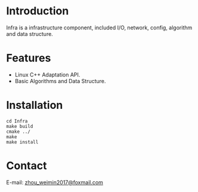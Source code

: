 Introduction
============

Infra is a infrastructure component, included I/O, network, config, algorithm and data structure.

Features
============
* Linux C++ Adaptation API.
* Basic Algorithms and Data Structure.


Installation
============
    cd Infra
    make build
    cmake ../
    make
    make install

Contact
=============
E-mail: zhou_weimin2017@foxmail.com
